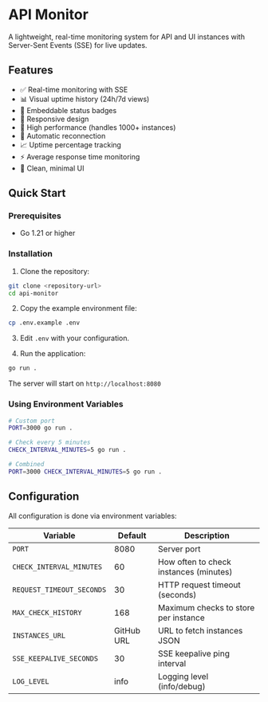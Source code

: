 # API Monitor

A lightweight, real-time monitoring system for API and UI instances with Server-Sent Events (SSE) for live updates.

## Features

- ✅ Real-time monitoring with SSE
- 📊 Visual uptime history (24h/7d views)
- 🎯 Embeddable status badges
- 📱 Responsive design
- 🚀 High performance (handles 1000+ instances)
- 🔄 Automatic reconnection
- 📈 Uptime percentage tracking
- ⚡ Average response time monitoring
- 🎨 Clean, minimal UI

## Quick Start

### Prerequisites

- Go 1.21 or higher

### Installation

1. Clone the repository:
```bash
git clone <repository-url>
cd api-monitor
```

2. Copy the example environment file:
```bash
cp .env.example .env
```

3. Edit `.env` with your configuration.

4. Run the application:
```bash
go run .
```

The server will start on `http://localhost:8080`

### Using Environment Variables
```bash
# Custom port
PORT=3000 go run .

# Check every 5 minutes
CHECK_INTERVAL_MINUTES=5 go run .

# Combined
PORT=3000 CHECK_INTERVAL_MINUTES=5 go run .
```

## Configuration

All configuration is done via environment variables:

| Variable | Default | Description |
|-----------|----------|-------------|
| `PORT` | 8080 | Server port |
| `CHECK_INTERVAL_MINUTES` | 60 | How often to check instances (minutes) |
| `REQUEST_TIMEOUT_SECONDS` | 30 | HTTP request timeout (seconds) |
| `MAX_CHECK_HISTORY` | 168 | Maximum checks to store per instance |
| `INSTANCES_URL` | GitHub URL | URL to fetch instances JSON |
| `SSE_KEEPALIVE_SECONDS` | 30 | SSE keepalive ping interval |
| `LOG_LEVEL` | info | Logging level (info/debug) |

